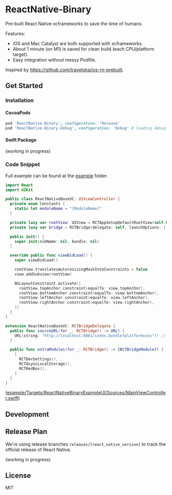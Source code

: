 # ReactNative-Binary

Pre-built React Native xcframeworks to save the time of humans.

Features:

- iOS and Mac Catalyst are both supported with xcframeworks.
- About 1 minute (on M1) is saved for clean build (each CPU/platform target).
- Easy integration without messy Podfile.

Inspired by <https://github.com/traveloka/ios-rn-prebuilt>.

## Get Started

### Installation

#### CocoaPods

```rb
pod 'ReactNative-Binary', configuration: 'Release'
pod 'ReactNative-Binary-Debug', configuration: 'Debug' # loading debug support
```

#### Swift Package

(working in progress)

### Code Snippet

Full example can be found at the [example](https://github.com/imWildCat/ReactNative-Binary/tree/main/example) folder.

```swift
import React
import UIKit

public class ReactNativeBaseVC: UIViewController {
  private enum Constants {
    static let moduleName = "[ModuleName]"
  }

  private lazy var rootView: UIView = RCTAppSetupDefaultRootView(self.bridge, Constants.moduleName, [:])
  private lazy var bridge = RCTBridge(delegate: self, launchOptions: [:])

  public init() {
    super.init(nibName: nil, bundle: nil)
  }

  override public func viewDidLoad() {
    super.viewDidLoad()

    rootView.translatesAutoresizingMaskIntoConstraints = false
    view.addSubview(rootView)

    NSLayoutConstraint.activate([
      rootView.topAnchor.constraint(equalTo: view.topAnchor),
      rootView.bottomAnchor.constraint(equalTo: view.bottomAnchor),
      rootView.leftAnchor.constraint(equalTo: view.leftAnchor),
      rootView.rightAnchor.constraint(equalTo: view.rightAnchor),
    ])
  }
}

extension ReactNativeBaseVC: RCTBridgeDelegate {
  public func sourceURL(for _: RCTBridge!) -> URL! {
    URL(string: "http://localhost:8081/index.bundle?platform=ios")! // or your local JavaScript bundle file
  }

  public func extraModules(for _: RCTBridge!) -> [RCTBridgeModule]! {
    [
      RCTDevSettings(),
      RCTAsyncLocalStorage(),
      RCTRedBox(),
    ]
  }
}


```
([example/Targets/ReactNativeBinaryExampleUI/Sources/MainViewController.swift](example/Targets/ReactNativeBinaryExampleUI/Sources/MainViewController.swift))

## Development

## Release Plan

We're using release branches `releases/[react_native_version]` to track the official release of React Native.

(working in progress)


## License

MIT

